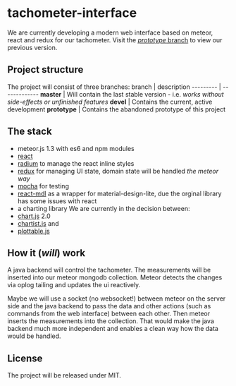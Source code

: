 # tachometer-interface
We are currently developing a modern web interface based on meteor, react and redux for our tachometer.
Visit the [*prototype* branch](https://github.com/Fit-AG/tachometer-interface/tree/prototype) to view our previous version.

## Project structure
The project will consist of three branches:
branch | description
--------- | -------------
**master** | Will contain the last stable version - i.e. *works without side-effects or unfinished features*
**devel** | Contains the current, active development
**prototype** | Contains the abandoned prototype of this project

## The stack
- meteor.js 1.3 with es6 and npm modules
- [react](https://facebook.github.io/react/)
- [radium](http://stack.formidable.com/radium/) to manage the react inline styles
- [redux](http://redux.js.org/) for managing UI state, domain state will be handled *the meteor way*
- [mocha](http://mochajs.org/) for testing
- [react-mdl](https://github.com/tleunen/react-mdl) as a wrapper for material-design-lite, due the orginal library has some issues with react
- a charting library
We are currently in the decision between:
 - [chart.js](http://www.chartjs.org/) 2.0
 - [chartist.js](https://gionkunz.github.io/chartist-js/index.html)
 and
 - [plottable.js](http://plottablejs.org/)

## How it (*will*) work
A java backend will control the tachometer. The measurements will be inserted into our meteor mongodb collection. Meteor detects the changes via oplog tailing and updates the ui reactively.

Maybe we will use a socket (no websocket!) between meteor on the server side and the java backend to pass the data and other actions (such as commands from the web interface) between each other. Then meteor inserts the measurements into the collection. That would make the java backend much more independent and enables a clean way how the data would be handled.

## License
The project will be released under MIT.
